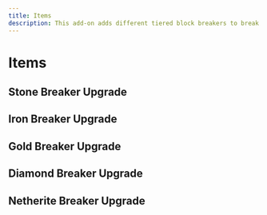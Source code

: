 ```yaml
---
title: Items
description: This add-on adds different tiered block breakers to break any blocks (besides bedrock). Perfect for automating cobblestone generators. Not to mention they are easy to use and upgrade!
---
```


# Items

## Stone Breaker Upgrade

<ShapedRecipe
a1="cobblestone" b1="cobblestone" c1="cobblestone"
a2="cobblestone" b2="oak_planks" c2="cobblestone"
a3="cobblestone" b3="cobblestone" c3="cobblestone"
output="breaker:stone_breaker_upgrade"/>

## Iron Breaker Upgrade

<ShapedRecipe
a1="iron_ingot" b1="iron_ingot" c1="iron_ingot"
a2="iron_ingot" b2="cobblestone" c2="iron_ingot"
a3="iron_ingot" b3="iron_ingot" c3="iron_ingot"
output="breaker:iron_breaker_upgrade"/>

## Gold Breaker Upgrade

<ShapedRecipe
a1="gold_ingot" b1="gold_ingot" c1="gold_ingot"
a2="gold_ingot" b2="iron_ingot" c2="gold_ingot"
a3="gold_ingot" b3="gold_ingot" c3="gold_ingot"
output="breaker:gold_breaker_upgrade"/>

## Diamond Breaker Upgrade

<ShapedRecipe
a1="glass" b1="glass" c1="glass"
a2="diamond" b2="gold_ingot" c2="diamond"
a3="glass" b3="glass" c3="glass"
output="breaker:diamond_breaker_upgrade"/>

## Netherite Breaker Upgrade

<ShapedRecipe
a1="glass" b1="netherite_ingot" c1="glass"
a2="obsidian" b2="diamond" c2="obsidian"
a3="glass" b3="glass" c3="glass"
output="breaker:netherite_breaker_upgrade"/>
